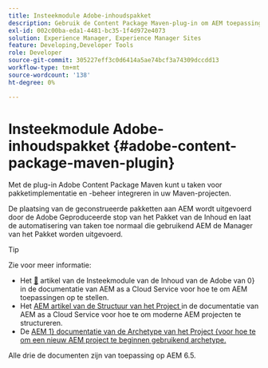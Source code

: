 ```yaml
---
title: Insteekmodule Adobe-inhoudspakket
description: Gebruik de Content Package Maven-plug-in om AEM toepassingen te implementeren
exl-id: 002c00ba-eda1-4481-bc35-1f4d972e4073
solution: Experience Manager, Experience Manager Sites
feature: Developing,Developer Tools
role: Developer
source-git-commit: 305227eff3c0d6414a5ae74bcf3a74309dccdd13
workflow-type: tm+mt
source-wordcount: '138'
ht-degree: 0%

---
```


# Insteekmodule Adobe-inhoudspakket {#adobe-content-package-maven-plugin}

Met de plug-in Adobe Content Package Maven kunt u taken voor pakketimplementatie en -beheer integreren in uw Maven-projecten.

De plaatsing van de geconstrueerde pakketten aan AEM wordt uitgevoerd door de Adobe Geproduceerde stop van het Pakket van de Inhoud en laat de automatisering van taken toe normaal die gebruikend AEM de Manager van het Pakket worden uitgevoerd.

>[!TIP]
>
>Zie voor meer informatie:
>
>* Het [&#128279;](https://experienceleague.adobe.com/docs/experience-manager-cloud-service/implementing/developer-tools/maven-plugin.html?lang=nl-NL#developer-tools) artikel van de Insteekmodule van de Inhoud van de Adobe van 0&rbrace;  in de documentatie van AEM as a Cloud Service voor hoe te om AEM toepassingen op te stellen.
>* Het [ AEM artikel van de Structuur van het Project ](https://experienceleague.adobe.com/docs/experience-manager-cloud-service/implementing/developing/aem-project-content-package-structure.html?lang=nl-NL) in de documentatie van AEM as a Cloud Service voor hoe te om moderne AEM projecten te structureren.
>* De [ AEM 1&rbrace; documentatie van de Archetype van het Project &lbrace;voor hoe te om een nieuw AEM project te beginnen gebruikend archetype.](https://experienceleague.adobe.com/docs/experience-manager-core-components/using/developing/archetype/overview.html?lang=nl-NL)
>
>Alle drie de documenten zijn van toepassing op AEM 6.5.

